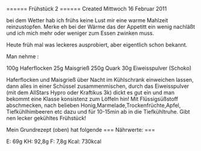 
====== Frühstück 2 ======
Created Mittwoch 16 Februar 2011

bei dem Wetter hab ich frühs keine Lust mir eine warme Mahlzeit
reinzustopfen. Merke eh bei der Wärme das der Appetitt ein wenig nachläßt und ich mich mehr oder weniger zum Essen zwinken muss.

Heute früh mal was leckeres ausprobiert, aber eigentlich schon bekannt.

Man nehme :

100g Haferflocken
25g Maisgrieß
250g Quark
30g Eiweisspulver (Schoko)


Haferflocken und Maisgrieß über Nacht im Kühlschrank einweichen lassen, dann alles in einer Schüssel zusammenmischen, durch das Eiweisspulver (mit dem AllStars Hypro oder Kraftikus 3k) dickt es gut ein und man bekommt eine Klasse konsistenz zum Löffeln hin!
Mit Flüssigsüßstoff abschmecken, nach belieben Honig,Marmelade,Trockenfrüchte,Apfel, Tiefkühlhimbeeren etc dazu und für 10-15min ab in die Tiefkühltruhe. Gibt nen lecker gekühltes Frühstück!

Mein Grundrezept (oben) hat folgende === Nährwerte: ===

E: 69g
KH: 92,8g
F: 7,8g
Kcal: 730kcal
